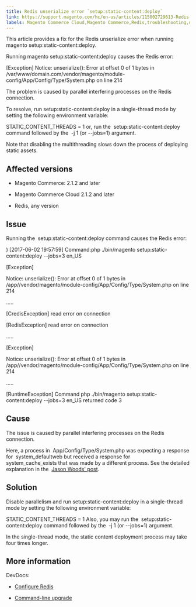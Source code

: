```yaml
---
title: Redis unserialize error `setup:static-content:deploy` 
link: https://support.magento.com/hc/en-us/articles/115002729613-Redis-unserialize-error-setup-static-content-deploy-
labels: Magento Commerce Cloud,Magento Commerce,Redis,troubleshooting,unserialize error
---
```


This article provides a fix for the Redis unserialize error when running magento setup:static-content:deploy.

Running magento setup:static-content:deploy causes the Redis error:

[Exception] 
Notice: unserialize(): Error at offset 0 of 1 bytes in
/var/www/domain.com/vendor/magento/module-config/App/Config/Type/System.php on line 214

The problem is caused by parallel interfering processes on the Redis connection.

To resolve, run setup:static-content:deploy in a single-thread mode by setting the following environment variable:

STATIC\_CONTENT\_THREADS = 1
or, run the  setup:static-content:deploy command followed by the  -j 1 (or --jobs=1) argument.

Note that disabling the multithreading slows down the process of deploying static assets.

## Affected versions

* Magento Commerce: 2.1.2 and later

* Magento Commerce Cloud 2.1.2 and later

* Redis, any version

## Issue

Running the  setup:static-content:deploy command causes the Redis error:

)
[2017-06-02 19:57:59] Command:php ./bin/magento setup:static-content:deploy --jobs=3 en\_US
 
[Exception] 
 
Notice: unserialize(): Error at offset 0 of 1 bytes in /app/<domain>/vendor/magento/module-config/App/Config/Type/System.php
on line 214
 
.....

[CredisException]
read error on connection
 
[RedisException]
read error on connection
 
.....
  
 
[Exception]
 
Notice: unserialize(): Error at offset 0 of 1 bytes in /app/<domain>/vendor/magento/module-config/App/Config/Type/System.php
on line 214

.....

[RuntimeException] 
Command php ./bin/magento setup:static-content:deploy --jobs=3 en\_US returned code 3

## Cause

The issue is caused by parallel interfering processes on the Redis connection.

Here, a process in  App/Config/Type/System.php was expecting a response for  system\_defaultweb but received a response for  system\_cache\_exists that was made by a different process. See the detailed explanation in the  [Jason Woods' post](https://github.com/magento/magento2/issues/9287#issuecomment-302362283).

## Solution

Disable parallelism and run setup:static-content:deploy in a single-thread mode by setting the following environment variable:

STATIC\_CONTENT\_THREADS = 1
Also, you may run the  setup:static-content:deploy command followed by the  -j 1 (or --jobs=1) argument.

In the single-thread mode, the static content deployment process may take four times longer.

## More information

DevDocs:

* [Configure Redis](http://devdocs.magento.com/guides/v2.2/config-guide/redis/config-redis.html)

* [Command-line upgrade](http://devdocs.magento.com/guides/v2.2/comp-mgr/cli/cli-upgrade.html)

